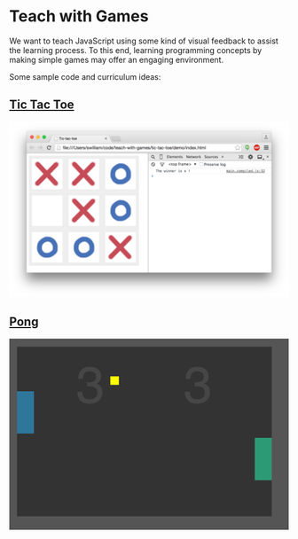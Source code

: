 # Teach with Games

We want to teach JavaScript using some kind of visual feedback to assist the
learning process.  To this end, learning programming concepts by making simple
games may offer an engaging environment.

Some sample code and curriculum ideas:

## [Tic Tac Toe](tic-tac-toe)

[![screen](tic-tac-toe/demo/screen.png)](tic-tac-toe)

## [Pong](pong)

[![screen](pong/demo/screen.gif)](pong)

